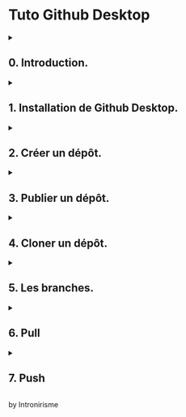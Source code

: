 # Tuto Github Desktop #

<details>
<summary>
<h2>0. Introduction.</h2>
</summary>
<p>

J'écris ce petit tuto pour ceux qui ne seraient pas très familiers avec l'utisation de Github.
Je partage avec vous mon workflow, il m'est propre mais est relativement simple à mettre en place et à utiliser (*Et il devrait convenir à ceux d'entre vous qui êtes alergiques aux terminaux*).
</p>
</details>

<details>
<summary>
<h2>1. Installation de Github Desktop.</h2>
</summary>
<p>

Rendez-vous sur le site de [GitHub Desktop](https://desktop.github.com) puis télécharger le fichier correspondant à votre système d'exploitation.
Une fois le fichier téléchargé, exécutez-le, vous devriez voir apparaître une fenêtre vous demandant de vous connecter à votre compte Github.

![GitHub Login](/images/login.png)

Connectez-vous en associant au passage l'application Github Desktop aux liens github (*ça sert toujour*).

![Association](/images/associateGitLink.png)

Enfin vous pouvez choisir un nom d'affichage différent de votre nom d'utilisateur si vous le voulez

![Display Name](/images/Username.png)

Et TADAAA ! C'était pas si dur (*le fun viens après*)
</p>
</details>

<details>
<summary>
<h2>2. Créer un dépôt.</h2>
</summary>
<p>

Bon si vous êtes arrivé jusque là ce n'est pas le moment de paniquer, c'est relativement simple.
Github Desktop vous permet de créer, mettre à jour et cloner des dépôts tout en interface graphique (*et quelle interface non mais sérieusement c'est esthétique !*).

Il vous suffit de cliquer sur fichier => nouveau dépôt

![Create Repository](/images/createRepository.png)

Ensuite une fenêtre vous permettant de régler les différents paramètre va apparaîte *WHOOSH*

![Repository Params](/images/repositoryParams.png)

Une fois crée vous allez arriver sur l'interface du logiciel (*là aussi rien de bien méchant*).

![Interface](/images/interface.png)
</p>
</details>

<details>
<summary>
<h2>3. Publier un dépôt.</h2>
</summary>
<p>
Si vous cliquez sur "publier le dépôt", vous arriverez sur la page suivante qui vous permettra de configurer votre dépôt.

![Publish](images/publish.png)

Voilà ! Vous savez tout ce qu'il y a à connaître pour créer un dépôt partagé (*toujour vivant ?*)
</p>
</details>

<details>
<summary>
<h2>4. Cloner un dépôt.</h2>
</summary>
<p>
Nous allons maintenant voir comment réaliser l'opération inverse, c'est à dire récupérer un dépôt déjà en ligne sur Github pour le synchroniser sur votre PC.
Pour cela il vous suffit de cliquer sur **Fichier** => **Clone Repository** vous ferez ensuite face à une fenêtre contenant la liste de vos dépôts.

![Liste Dépôts](images/clone.png)

Vous pouvez aussi cloner depuis le site (*vu qu'on a associé les liens Github à l'application Desktop vous vous souvenez*)

![Clonage URL](images/cloneURL.png)

Il ne vous reste plus qu'à définir l'emplacement local et à cloner le dépôt de votre choix.
Un autre alternative consiste à cloner un dépôt en renseignant son URL.

![Clonage URL](images/cloneURL2.png)

Nous avons maintenant fait le tour des méthodes pour créer et cloner un dépôt, vous êtes maintenant prêt **à coder du sal**.
</p>
</details>

<details>
<summary>
<h2>5. Les branches.</h2>
</summary>
<p>
Pour synchroniser votre travail avec Github, l'opération s'appelle **Push**

Lors d'un Push, git (*le programme gérant le contrôle de version, pas github*) va comparer le dossier local au dépôt Github distant et réécrire sur le dépôt Github les éléments ayant subit des modification.
C'est très efficace, on ne re-upload pas l'ensemble du projet à chaques fois ce qui est pratique quand on a une connexion de babouin comme la mienne seulement il y a un mais.
Supposons que M. A et Mr. B travaillent ensemble sur un projet :

- M. A clone le dépôt et commence à travailler sur ce que nous appelerons la **version 1** du projet
- Mr. B fait pareil de son côté il possède aussi la **version 1**
- M. A a bien avancé sur le programme et décide d'envoyer sont travail (**version 2.A**) sur Github
- Le dépôt Github à été mis à jour et contiens bien la **version 2.A** super, on rentre chez nous !
- Mr. B a terminé son travail aussi et a crée une **version 2.B** qu'il envoie sur Github
- Le dépôt Github à été mis à jour et demain M. A risque de s'apercevoir qu'une partie de son travail a été remplacé

Pour éviter ce genre de problèmes, Github a mis en place un système de branches, chacun peut ainsi créer sa propre version du projet, y apporter des modifications et la personne en charge du projet va pouvoir fusionner les branches une fois revues et validés.
Je ne saurais que vous conseiller d'utiliser cette fonctionnalité, surtout lorsque vous travaillez sur des scripts pour éviter les conflits entre les ajouts des uns et des autre ou pour éviter de saboter l'ensemble du projet à cause d'un **;** manquant ou d'une fonctionnalité inachevée.
Pour créer une branche rien de plus simple et une image valant mille mots, et bien voilà deux-mille mots.

![Nouvelle Branche](images/newBranch.png)
![Nouvelle Branche](images/newBranch2.png)

Vous pourrez par la suite utiliser cet onglet pour changer de branche à tout moment, il ne me reste plus qu'à vous montrer les opération **Pull** et **Push**.
</p>
</details>

<details>
<summary>
<h2>6. Pull</h2>
</summary>
<p>
Avant de commencer à travailler, il vous faut vous assurer que la version du projet sur votre PC correspond bien à la dernière version en ligne sur Github.
Pour cela l'opération à effectuer s'appelle un **Pull**, et c'est extrêmement simple.

![Pull](images/pull.png)

En cliquant sur ce bouton, Github Desktop va vérifier s'il y a eu des modifications sur le dépôt en ligne qui doivent être ajoutés à votre version locale du projet.
C'est pas grand chose mais il vaut mieux le savoir !
</p>
</details>

<details>
<summary>
<h2>7. Push</h2>
</summary>
<p>
Nous avons déjà mentionné le **Push** dans la section consacrée aux branches, vous savez ce dont il s'agit, il ne reste plus qu'à vous montrer comment faire un push.
Tout d'abord, vous effectuer un **Commit** pour décrire les modifications apportés au projet par rapport à la dernière version.

![Commit](images/commit.png)

Enfin il ne vous reste plus qu'à cliquer sur **Push origin** pour uploader vos modifications aux serveurs de Github.

![Push](images/push.png)

Et dernière petite astuce, il est aussi possible d'effectuer un push directement depuis Visual Studio (de nombreux IDE incluent cete fonctionnalité).

![Push Visual Studio Code](images/pushVSCode.png)

Et voilà vous avez tout les rudiments pour pouvoir commencer à utiliser Github en tout simplicité !
</p>
</details>

by Intronirisme